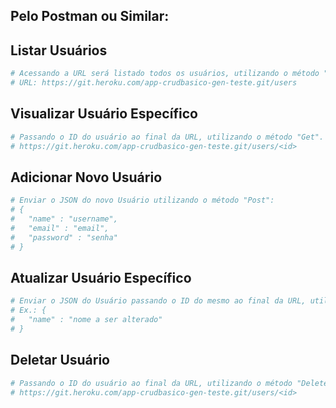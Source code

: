 ## Pelo Postman ou Similar:
## Listar Usuários

```bash
# Acessando a URL será listado todos os usuários, utilizando o método "Get":
# URL: https://git.heroku.com/app-crudbasico-gen-teste.git/users
```

## Visualizar Usuário Específico

```bash
# Passando o ID do usuário ao final da URL, utilizando o método "Get".
# https://git.heroku.com/app-crudbasico-gen-teste.git/users/<id>
```

## Adicionar Novo Usuário

```bash
# Enviar o JSON do novo Usuário utilizando o método "Post":
# {
#   "name" : "username",
#   "email" : "email",
#   "password" : "senha"
# }
```

## Atualizar Usuário Específico

```bash
# Enviar o JSON do Usuário passando o ID do mesmo ao final da URL, utilizando o método "Patch":
# Ex.: {
#   "name" : "nome a ser alterado"
# }
```

## Deletar Usuário

```bash
# Passando o ID do usuário ao final da URL, utilizando o método "Delete".
# https://git.heroku.com/app-crudbasico-gen-teste.git/users/<id>
```